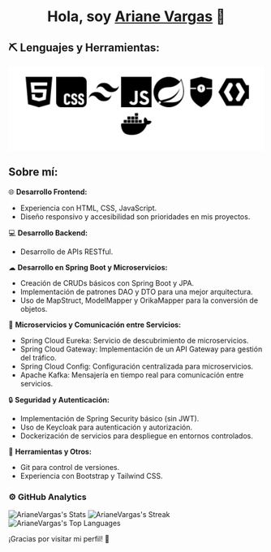 <div align="center">
<h1 align="center">Hola, soy <a href="">Ariane Vargas</a> 👋</h1>
</div>

## ⛏ Lenguajes y Herramientas:

<div style="text-align: center; background-color: white; padding: 20px;">
    <img src="img/html5.svg" alt="HTML5 Logo" width="60">
    <img src="img/css.svg" alt="CSS3 Logo" width="60">
    <img src="img/tailwindcss.svg" alt="Tailwind CSS Logo" width="60">
    <img src="img/javascript.svg" alt="JavaScript Logo" width="60">
    <img src="img/spring.svg" alt="Spring Framework Logo" width="60">
    <img src="img/springsecurity.svg" alt="Spring Security Logo" width="60">
    <img src="img/keycloak.svg" alt="Keycloak Logo" width="60">
    <img src="img/docker.svg" alt="Docker Logo" width="60">
</div>

## Sobre mí:

 🌐 **Desarrollo Frontend:**
 - Experiencia con HTML, CSS, JavaScript.
 - Diseño responsivo y accesibilidad son prioridades en mis proyectos.

💻 **Desarrollo Backend:**
- Desarrollo de APIs RESTful.

☁ **Desarrollo en Spring Boot y Microservicios:**
- Creación de CRUDs básicos con Spring Boot y JPA.
- Implementación de patrones DAO y DTO para una mejor arquitectura.
- Uso de MapStruct, ModelMapper y OrikaMapper para la conversión de objetos.

🔗 **Microservicios y Comunicación entre Servicios:**
- Spring Cloud Eureka: Servicio de descubrimiento de microservicios.
- Spring Cloud Gateway: Implementación de un API Gateway para gestión del tráfico.
- Spring Cloud Config: Configuración centralizada para microservicios.
- Apache Kafka: Mensajería en tiempo real para comunicación entre servicios.

🔒 **Seguridad y Autenticación:**
- Implementación de Spring Security básico (sin JWT).
- Uso de Keycloak para autenticación y autorización.
- Dockerización de servicios para despliegue en entornos controlados.

🚀 **Herramientas y Otros:**
- Git para control de versiones.
- Experiencia con Bootstrap y Tailwind CSS.
    

### ⚙️ GitHub Analytics

![ArianeVargas's Stats](https://github-readme-stats.vercel.app/api?username=ArianeVargas&theme=dark&show_icons=true&hide_border=true&count_private=true)
![ArianeVargas's Streak](https://github-readme-streak-stats.herokuapp.com/?user=ArianeVargas&theme=dark&hide_border=true)
![ArianeVargas's Top Languages](https://github-readme-stats.vercel.app/api/top-langs/?username=ArianeVargas&theme=dark&show_icons=true&hide_border=true&layout=compact)

¡Gracias por visitar mi perfil! 🚀
